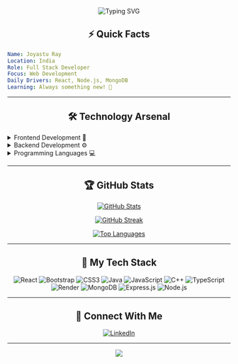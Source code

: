 
<!--
```ascii
░░░░░░░░░░░░░░░░░░░░░░░░░░░░░░░░░░░░░░░
░░░░░░░░░█▀▀▀░█▀▀▀░░░░░░░░░░░░░░░░░░░░░
░░░░░░░░░█░▀█░█░▀█░░░░░░░░░░░░░░░░░░░░░
░░░░░░░░░█▄▄█░█▄▄█░░░░░░░░░░░░░░░░░░░░░
░░░░░░░░░░░░░░░░░░░░░░░░░░░░░░░░░░░░░░░
```
-->

<div align="center">
  <img src="https://readme-typing-svg.demolab.com?font=Fira+Code&duration=3000&pause=1000&color=2F81F7&center=true&vCenter=true&width=435&lines=Hi+%F0%9F%91%8B+I'm+Joyastu+Ray;%F0%9F%92%BB+Full+Stack+Developer;%F0%9F%9A%80+Building+Digital+Experiences;%E2%9A%A1+Always+Learning+New+Tech" alt="Typing SVG" />
</div>

<h2 align="center">⚡ Quick Facts</h2>

```yaml
Name: Joyastu Ray
Location: India
Role: Full Stack Developer
Focus: Web Development
Daily Drivers: React, Node.js, MongoDB
Learning: Always something new! 🌱
```

---

<h2 align="center">🛠️ Technology Arsenal</h2>

<details>
<summary>Frontend Development 🎨</summary>

```javascript
{
  "frameworks": ["React", "Bootstrap"],
  "languages": ["JavaScript", "TypeScript", "CSS3"],
  "current_focus": "Building responsive and intuitive UIs"
}
```
</details>

<details>
<summary>Backend Development ⚙️</summary>

```javascript
{
  "runtime": "Node.js",
  "framework": "Express.js",
  "database": "MongoDB",
  "deployment": "Render"
}
```
</details>

<details>
<summary>Programming Languages 💻</summary>

```javascript
{
  "proficient": ["JavaScript", "TypeScript"],
  "experienced": ["C++", "Java"],
  "always_improving": true
}
```
</details>

---

<h2 align="center">🏆 GitHub Stats</h2>

<div align="center">

[![GitHub Stats](https://github-readme-stats.vercel.app/api?username=joyasturay&theme=flag-india&hide_border=false&include_all_commits=false&count_private=false)](https://github.com/joyasturay)

[![GitHub Streak](https://github-readme-streak-stats.herokuapp.com/?user=joyasturay&theme=flag-india&hide_border=false)](https://github.com/joyasturay)

[![Top Languages](https://github-readme-stats.vercel.app/api/top-langs/?username=joyasturay&theme=flag-india&hide_border=false&include_all_commits=false&count_private=false&layout=compact)](https://github.com/joyasturay)

</div>

---

<h2 align="center">🚀 My Tech Stack</h2>

<div align="center">

![React](https://img.shields.io/badge/react-%2320232a.svg?style=for-the-badge&logo=react&logoColor=%2361DAFB) 
![Bootstrap](https://img.shields.io/badge/bootstrap-%238511FA.svg?style=for-the-badge&logo=bootstrap&logoColor=white) 
![CSS3](https://img.shields.io/badge/css3-%231572B6.svg?style=for-the-badge&logo=css3&logoColor=white) 
![Java](https://img.shields.io/badge/java-%23ED8B00.svg?style=for-the-badge&logo=openjdk&logoColor=white) 
![JavaScript](https://img.shields.io/badge/javascript-%23323330.svg?style=for-the-badge&logo=javascript&logoColor=%23F7DF1E) 
![C++](https://img.shields.io/badge/c++-%2300599C.svg?style=for-the-badge&logo=c%2B%2B&logoColor=white) 
![TypeScript](https://img.shields.io/badge/typescript-%23007ACC.svg?style=for-the-badge&logo=typescript&logoColor=white) 
![Render](https://img.shields.io/badge/Render-%46E3B7.svg?style=for-the-badge&logo=render&logoColor=white) 
![MongoDB](https://img.shields.io/badge/mongodb-%2307405e.svg?style=for-the-badge&logo=mongodb&logoColor=white) 
![Express.js](https://img.shields.io/badge/express.js-%23404d59.svg?style=for-the-badge) 
![Node.js](https://img.shields.io/badge/node.js-%2343853D.svg?style=for-the-badge&logo=node.js&logoColor=white)

</div>

---

<h2 align="center">🤝 Connect With Me</h2>

<div align="center">

[![LinkedIn](https://img.shields.io/badge/LinkedIn-%230077B5.svg?logo=linkedin&logoColor=white)](https://linkedin.com/in/joyastu-ray-712059264/)

</div>

---

<div align="center">
  
[![](https://visitcount.itsvg.in/api?id=joyasturay&icon=0&color=0)](https://visitcount.itsvg.in)

</div>

<!--
```ascii
╔═══════════════════════════════════════╗
║  Thanks for visiting my profile! 👋   ║
║  Let's create something amazing! 🚀   ║
╚═══════════════════════════════════════╝
```
-->
